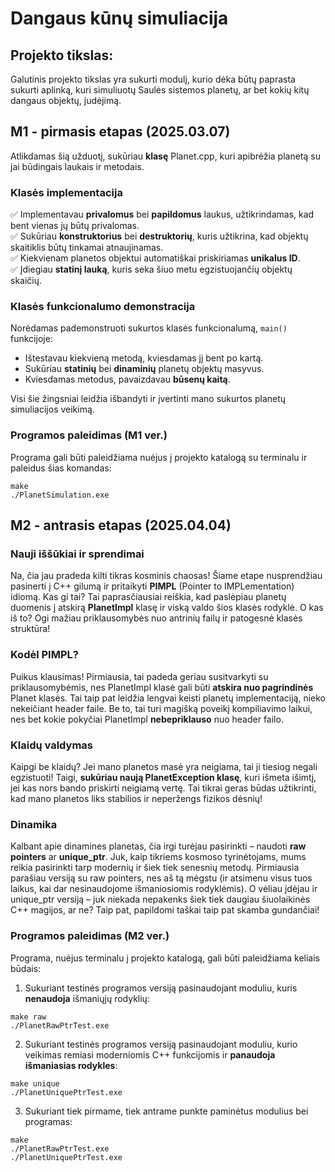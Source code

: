 # Dangaus kūnų simuliacija

## Projekto tikslas: 

Galutinis projekto tikslas yra sukurti modulį, kurio dėka būtų paprasta sukurti aplinką, kuri simuliuotų Saulės sistemos planetų, ar bet kokių kitų dangaus objektų, judėjimą.

## M1 - pirmasis etapas (2025.03.07)

Atlikdamas šią užduotį, sukūriau **klasę** Planet.cpp, kuri apibrėžia planetą su jai būdingais laukais ir metodais. 

### Klasės implementacija

✅ Implementavau **privalomus** bei **papildomus** laukus, užtikrindamas, kad bent vienas jų būtų privalomas.   
✅ Sukūriau **konstruktorius** bei **destruktorių**, kuris užtikrina, kad objektų skaitiklis būtų tinkamai atnaujinamas.    
✅ Kiekvienam planetos objektui automatiškai priskiriamas **unikalus ID**.  
✅ Įdiegiau **statinį lauką**, kuris seka šiuo metu egzistuojančių objektų skaičių.

### Klasės funkcionalumo demonstracija

Norėdamas pademonstruoti sukurtos klasės funkcionalumą, `main()` funkcijoje:

- Ištestavau kiekvieną metodą, kviesdamas jį bent po kartą.
- Sukūriau **statinių** bei **dinaminių** planetų objektų masyvus.
- Kviesdamas metodus, pavaizdavau **būsenų kaitą**.

Visi šie žingsniai leidžia išbandyti ir įvertinti mano sukurtos planetų simuliacijos veikimą.

### Programos paleidimas (M1 ver.)

Programa gali būti paleidžiama nuėjus į projekto katalogą su terminalu ir paleidus šias komandas:

```
make
./PlanetSimulation.exe
```

## M2 - antrasis etapas (2025.04.04)

### Nauji iššūkiai ir sprendimai
Na, čia jau pradeda kilti tikras kosminis chaosas! Šiame etape nusprendžiau pasinerti į C++ gilumą ir pritaikyti **PIMPL** (Pointer to IMPLementation) idiomą. Kas gi tai? Tai paprasčiausiai reiškia, kad paslėpiau planetų duomenis į atskirą **PlanetImpl** klasę ir viską valdo šios klasės rodyklė. O kas iš to? Ogi mažiau priklausomybės nuo antrinių failų ir patogesnė klasės struktūra!

### Kodėl PIMPL?
Puikus klausimas! Pirmiausia, tai padeda geriau susitvarkyti su priklausomybėmis, nes PlanetImpl klasė gali būti **atskira nuo pagrindinės** Planet klasės. Tai taip pat leidžia lengvai keisti planetų implementaciją, nieko nekeičiant header faile. Be to, tai turi magišką poveikį kompiliavimo laikui, nes bet kokie pokyčiai PlanetImpl **nebepriklauso** nuo header failo.

### Klaidų valdymas
Kaipgi be klaidų? Jei mano planetos masė yra neigiama, tai ji tiesiog negali egzistuoti! Taigi, **sukūriau naują PlanetException klasę**, kuri išmeta išimtį, jei kas nors bando priskirti neigiamą vertę. Tai tikrai geras būdas užtikrinti, kad mano planetos liks stabilios ir neperžengs fizikos dėsnių!

### Dinamika
Kalbant apie dinamines planetas, čia irgi turėjau pasirinkti – naudoti **raw pointers** ar **unique_ptr**. Juk, kaip tikriems kosmoso tyrinėtojams, mums reikia pasirinkti tarp modernių ir šiek tiek senesnių metodų. Pirmiausia parašiau versiją su raw pointers, nes aš tą mėgstu (ir atsimenu visus tuos laikus, kai dar nesinaudojome išmaniosiomis rodyklėmis). O vėliau įdėjau ir unique_ptr versiją – juk niekada nepakenks šiek tiek daugiau šiuolaikinės C++ magijos, ar ne? Taip pat, papildomi taškai taip pat skamba gundančiai!

### Programos paleidimas (M2 ver.)

Programa, nuėjus terminalu į projekto katalogą, gali būti paleidžiama keliais būdais:

1. Sukuriant testinės programos versiją pasinaudojant moduliu, kuris **nenaudoja** išmaniųjų rodyklių:
```
make raw
./PlanetRawPtrTest.exe
```

2. Sukuriant testinės programos versiją pasinaudojant moduliu, kurio veikimas remiasi moderniomis C++ funkcijomis ir **panaudoja išmaniasias rodykles**:
```
make unique
./PlanetUniquePtrTest.exe
```

3. Sukuriant tiek pirmame, tiek antrame punkte paminėtus modulius bei programas:
```
make
./PlanetRawPtrTest.exe
./PlanetUniquePtrTest.exe
```